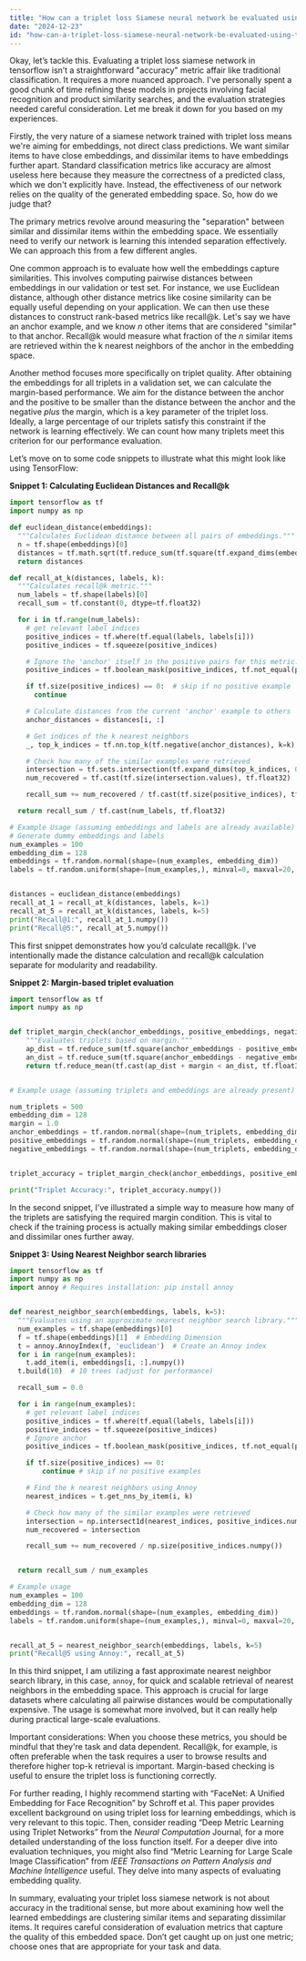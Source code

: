 ```yaml
---
title: "How can a triplet loss Siamese neural network be evaluated using TensorFlow?"
date: "2024-12-23"
id: "how-can-a-triplet-loss-siamese-neural-network-be-evaluated-using-tensorflow"
---
```


Okay, let’s tackle this. Evaluating a triplet loss siamese network in tensorflow isn’t a straightforward "accuracy" metric affair like traditional classification. It requires a more nuanced approach. I've personally spent a good chunk of time refining these models in projects involving facial recognition and product similarity searches, and the evaluation strategies needed careful consideration. Let me break it down for you based on my experiences.

Firstly, the very nature of a siamese network trained with triplet loss means we're aiming for embeddings, not direct class predictions. We want similar items to have close embeddings, and dissimilar items to have embeddings further apart. Standard classification metrics like accuracy are almost useless here because they measure the correctness of a predicted class, which we don't explicitly have. Instead, the effectiveness of our network relies on the quality of the generated embedding space. So, how do we judge that?

The primary metrics revolve around measuring the "separation" between similar and dissimilar items within the embedding space. We essentially need to verify our network is learning this intended separation effectively. We can approach this from a few different angles.

One common approach is to evaluate how well the embeddings capture similarities. This involves computing pairwise distances between embeddings in our validation or test set. For instance, we use Euclidean distance, although other distance metrics like cosine similarity can be equally useful depending on your application. We can then use these distances to construct rank-based metrics like recall@k. Let's say we have an anchor example, and we know *n* other items that are considered "similar" to that anchor. Recall@k would measure what fraction of the *n* similar items are retrieved within the k nearest neighbors of the anchor in the embedding space.

Another method focuses more specifically on triplet quality. After obtaining the embeddings for all triplets in a validation set, we can calculate the margin-based performance. We aim for the distance between the anchor and the positive to be smaller than the distance between the anchor and the negative *plus* the margin, which is a key parameter of the triplet loss. Ideally, a large percentage of our triplets satisfy this constraint if the network is learning effectively. We can count how many triplets meet this criterion for our performance evaluation.

Let’s move on to some code snippets to illustrate what this might look like using TensorFlow:

**Snippet 1: Calculating Euclidean Distances and Recall@k**

```python
import tensorflow as tf
import numpy as np

def euclidean_distance(embeddings):
  """Calculates Euclidean distance between all pairs of embeddings."""
  n = tf.shape(embeddings)[0]
  distances = tf.math.sqrt(tf.reduce_sum(tf.square(tf.expand_dims(embeddings, 1) - tf.expand_dims(embeddings, 0)), axis=2))
  return distances

def recall_at_k(distances, labels, k):
  """Calculates recall@k metric."""
  num_labels = tf.shape(labels)[0]
  recall_sum = tf.constant(0, dtype=tf.float32)

  for i in tf.range(num_labels):
    # get relevant label indices
    positive_indices = tf.where(tf.equal(labels, labels[i]))
    positive_indices = tf.squeeze(positive_indices)

    # Ignore the 'anchor' itself in the positive pairs for this metric.
    positive_indices = tf.boolean_mask(positive_indices, tf.not_equal(positive_indices, i))

    if tf.size(positive_indices) == 0:  # skip if no positive example
      continue

    # Calculate distances from the current 'anchor' example to others
    anchor_distances = distances[i, :]

    # Get indices of the k nearest neighbors
    _, top_k_indices = tf.nn.top_k(tf.negative(anchor_distances), k=k)

    # Check how many of the similar examples were retrieved
    intersection = tf.sets.intersection(tf.expand_dims(top_k_indices, 0), tf.expand_dims(positive_indices, 0))
    num_recovered = tf.cast(tf.size(intersection.values), tf.float32)

    recall_sum += num_recovered / tf.cast(tf.size(positive_indices), tf.float32)

  return recall_sum / tf.cast(num_labels, tf.float32)

# Example Usage (assuming embeddings and labels are already available)
# Generate dummy embeddings and labels
num_examples = 100
embedding_dim = 128
embeddings = tf.random.normal(shape=(num_examples, embedding_dim))
labels = tf.random.uniform(shape=(num_examples,), minval=0, maxval=20, dtype=tf.int32)


distances = euclidean_distance(embeddings)
recall_at_1 = recall_at_k(distances, labels, k=1)
recall_at_5 = recall_at_k(distances, labels, k=5)
print("Recall@1:", recall_at_1.numpy())
print("Recall@5:", recall_at_5.numpy())

```

This first snippet demonstrates how you’d calculate recall@k. I've intentionally made the distance calculation and recall@k calculation separate for modularity and readability.

**Snippet 2: Margin-based triplet evaluation**

```python
import tensorflow as tf
import numpy as np


def triplet_margin_check(anchor_embeddings, positive_embeddings, negative_embeddings, margin):
    """Evaluates triplets based on margin."""
    ap_dist = tf.reduce_sum(tf.square(anchor_embeddings - positive_embeddings), axis=1)
    an_dist = tf.reduce_sum(tf.square(anchor_embeddings - negative_embeddings), axis=1)
    return tf.reduce_mean(tf.cast(ap_dist + margin < an_dist, tf.float32)) # check if triplet meets the margin


# Example usage (assuming triplets and embeddings are already present)

num_triplets = 500
embedding_dim = 128
margin = 1.0
anchor_embeddings = tf.random.normal(shape=(num_triplets, embedding_dim))
positive_embeddings = tf.random.normal(shape=(num_triplets, embedding_dim))
negative_embeddings = tf.random.normal(shape=(num_triplets, embedding_dim))


triplet_accuracy = triplet_margin_check(anchor_embeddings, positive_embeddings, negative_embeddings, margin)

print("Triplet Accuracy:", triplet_accuracy.numpy())
```

In the second snippet, I’ve illustrated a simple way to measure how many of the triplets are satisfying the required margin condition.  This is vital to check if the training process is actually making similar embeddings closer and dissimilar ones further away.

**Snippet 3: Using Nearest Neighbor search libraries**

```python
import tensorflow as tf
import numpy as np
import annoy # Requires installation: pip install annoy


def nearest_neighbor_search(embeddings, labels, k=5):
  """Evaluates using an approximate nearest neighbor search library."""
  num_examples = tf.shape(embeddings)[0]
  f = tf.shape(embeddings)[1]  # Embedding Dimension
  t = annoy.AnnoyIndex(f, 'euclidean')  # Create an Annoy index
  for i in range(num_examples):
    t.add_item(i, embeddings[i, :].numpy())
  t.build(10)  # 10 trees (adjust for performance)

  recall_sum = 0.0

  for i in range(num_examples):
    # get relevant label indices
    positive_indices = tf.where(tf.equal(labels, labels[i]))
    positive_indices = tf.squeeze(positive_indices)
    # Ignore anchor
    positive_indices = tf.boolean_mask(positive_indices, tf.not_equal(positive_indices, i))

    if tf.size(positive_indices) == 0:
        continue # skip if no positive examples

    # Find the k nearest neighbors using Annoy
    nearest_indices = t.get_nns_by_item(i, k)

    # Check how many of the similar examples were retrieved
    intersection = np.intersect1d(nearest_indices, positive_indices.numpy()).size
    num_recovered = intersection

    recall_sum += num_recovered / np.size(positive_indices.numpy())


  return recall_sum / num_examples

# Example usage
num_examples = 100
embedding_dim = 128
embeddings = tf.random.normal(shape=(num_examples, embedding_dim))
labels = tf.random.uniform(shape=(num_examples,), minval=0, maxval=20, dtype=tf.int32)


recall_at_5 = nearest_neighbor_search(embeddings, labels, k=5)
print("Recall@5 using Annoy:", recall_at_5)
```

In this third snippet, I am utilizing a fast approximate nearest neighbor search library, in this case, `annoy`, for quick and scalable retrieval of nearest neighbors in the embedding space. This approach is crucial for large datasets where calculating all pairwise distances would be computationally expensive. The usage is somewhat more involved, but it can really help during practical large-scale evaluations.

Important considerations: When you choose these metrics, you should be mindful that they're task and data dependent. Recall@k, for example, is often preferable when the task requires a user to browse results and therefore higher top-k retrieval is important. Margin-based checking is useful to ensure the triplet loss is functioning correctly.

For further reading, I highly recommend starting with “FaceNet: A Unified Embedding for Face Recognition” by Schroff et al. This paper provides excellent background on using triplet loss for learning embeddings, which is very relevant to this topic. Then, consider reading “Deep Metric Learning using Triplet Networks” from the *Neural Computation* Journal, for a more detailed understanding of the loss function itself. For a deeper dive into evaluation techniques, you might also find “Metric Learning for Large Scale Image Classification” from *IEEE Transactions on Pattern Analysis and Machine Intelligence* useful. They delve into many aspects of evaluating embedding quality.

In summary, evaluating your triplet loss siamese network is not about accuracy in the traditional sense, but more about examining how well the learned embeddings are clustering similar items and separating dissimilar items. It requires careful consideration of evaluation metrics that capture the quality of this embedded space. Don’t get caught up on just one metric; choose ones that are appropriate for your task and data.
